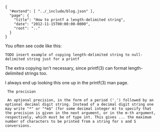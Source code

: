 
    {
      "#extend": [ "../_include/blog.json" ],
      "page": {
        "title": "How to printf a length-delimited string",
        "date": "2012-11-15T00:00:00-0000",
        "root": ".."
      }
    }

You often see code like this:

    TODO insert example of copying length-delimited string to null-delimited string just for a printf

The extra copying isn't necessary, since printf(3) can format length-delimited strings too.

I always end up looking this one up in the printf(3) man page.

     The precision

     An optional precision, in the form of a period ('.') followed by an optional decimal digit string. Instead of a decimal digit string one may write "*" or "*m$" (for some decimal integer m) to specify that the precision is given in the next argument, or in the m-th argument, respectively, which must be of type int. This gives ... the maximum number of characters to be printed from a string for s and S conversions.

